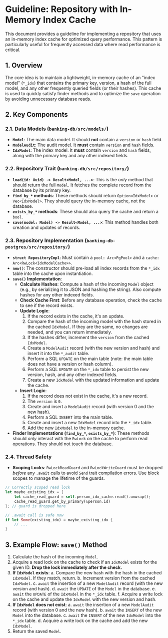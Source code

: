 # Guideline: Repository with In-Memory Index Cache

This document provides a guideline for implementing a repository that uses an in-memory index cache for optimized query performance. This pattern is particularly useful for frequently accessed data where read performance is critical.

## 1. Overview

The core idea is to maintain a lightweight, in-memory cache of an "index model" (`*_idx`) that contains the primary key, version, a hash of the full model, and any other frequently queried fields (or their hashes). This cache is used to quickly satisfy finder methods and to optimize the `save` operation by avoiding unnecessary database reads.

## 2. Key Components

### 2.1. Data Models (`banking-db/src/models/`)

- **`Model`**: The main data model. It should **not** contain a `version` or `hash` field.
- **`ModelAudit`**: The audit model. It **must** contain `version` and `hash` fields.
- **`IdxModel`**: The index model. It **must** contain `version` and `hash` fields, along with the primary key and any other indexed fields.

### 2.2. Repository Trait (`banking-db/src/repository/`)

- **`load(id: Uuid) -> Result<Model, ...>`**: This is the *only* method that should return the full `Model`. It fetches the complete record from the database by its primary key.
- **`find_by_*` methods**: These methods should return `Option<IdxModel>` or `Vec<IdxModel>`. They should query the in-memory cache, not the database.
- **`exists_by_*` methods**: These should also query the cache and return a `bool`.
- **`save(model: Model) -> Result<Model, ...>`**: This method handles both creation and updates of records.

### 2.3. Repository Implementation (`banking-db-postgres/src/repository/`)

- **`struct RepositoryImpl`**: Must contain a `pool: Arc<PgPool>` and a `cache: Arc<RwLock<IdxModelCache>>`.
- **`new()`**: The constructor should pre-load all index records from the `*_idx` table into the cache upon instantiation.
- **`save()` Implementation**:
    - **Calculate Hashes**: Compute a hash of the incoming `Model` object (e.g., by serializing it to JSON and hashing the string). Also compute hashes for any other indexed fields.
    - **Check Cache First**: Before any database operation, check the cache to see if the record exists.
    - **Update Logic**:
        1.  If the record exists in the cache, it's an update.
        2.  Compare the hash of the incoming model with the hash stored in the cached `IdxModel`. If they are the same, no changes are needed, and you can return immediately.
        3.  If the hashes differ, increment the `version` from the cached `IdxModel`.
        4.  Create a `ModelAudit` record (with the new version and hash) and insert it into the `*_audit` table.
        5.  Perform a SQL `UPDATE` on the main table (note: the main table does not have a version or hash column).
        6.  Perform a SQL `UPDATE` on the `*_idx` table to persist the new version, hash, and any other indexed fields.
        7.  Create a new `IdxModel` with the updated information and update the cache.
    - **Insert Logic**:
        1.  If the record does not exist in the cache, it's a new record.
        2.  The `version` is `0`.
        3.  Create and insert a `ModelAudit` record (with version 0 and the new hash).
        4.  Perform a SQL `INSERT` into the main table.
        5.  Create and insert a new `IdxModel` record into the `*_idx` table.
        6.  Add the new `IdxModel` to the in-memory cache.
- **Finder Implementations (`find_by_*`, `exists_by_*`)**: These methods should *only* interact with the `RwLock` on the cache to perform read operations. They should not touch the database.

### 2.4. Thread Safety

- **Scoping Locks**: `RwLockReadGuard` and `RwLockWriteGuard` must be dropped *before* any `.await` calls to avoid `Send` trait compilation errors. Use block scopes to manage the lifetime of the guards.

```rust
// Correctly scoped read lock
let maybe_existing_idx = {
    let cache_read_guard = self.person_idx_cache.read().unwrap();
    cache_read_guard.get_by_primary(&person.id)
}; // guard is dropped here

// .await call is safe now
if let Some(existing_idx) = maybe_existing_idx {
    // ...
}
```

## 3. Example Flow: `save()` Method

1.  Calculate the hash of the incoming `Model`.
2.  Acquire a read lock on the cache to check if an `IdxModel` exists for the given ID. **Drop the lock immediately after the check.**
3.  **If `IdxModel` exists**:
    a. Compare the new hash with the hash in the cached `IdxModel`. If they match, return.
    b. Increment version from the cached `IdxModel`.
    c. `await` the insertion of a new `ModelAudit` record (with the new version and hash).
    d. `await` the `UPDATE` of the `Model` in the database.
    e. `await` the `UPDATE` of the `IdxModel` in the `*_idx` table.
    f. Acquire a write lock on the cache and update the `IdxModel` with the new version and hash.
4.  **If `IdxModel` does not exist**:
    a. `await` the insertion of a new `ModelAudit` record (with version 0 and the new hash).
    b. `await` the `INSERT` of the new `Model` into the database.
    c. `await` the `INSERT` of the new `IdxModel` into the `*_idx` table.
    d. Acquire a write lock on the cache and add the new `IdxModel`.
5.  Return the saved `Model`.